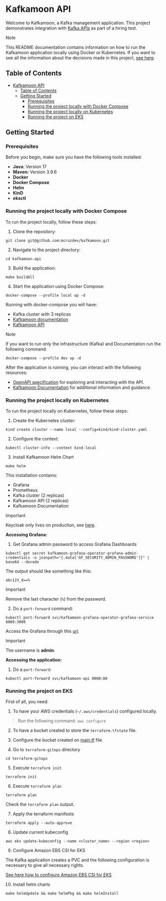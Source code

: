 # Kafkamoon API

Welcome to Kafkamoon, a Kafka management application. This project demonstrates integration
with [Kafka APIs](https://docs.confluent.io/kafka/kafka-apis.html) as part of a hiring test.

> [!NOTE]
> This README documentation contains information on how to run the Kafkamoon application locally using Docker or
> Kubernetes.
> If you want to see all the information about the decisions made in this project, [see here](https://docs.platformoon.com/#/explanation/README).

## Table of Contents

- [Kafkamoon API](#kafkamoon-api)
    - [Table of Contents](#table-of-contents)
    - [Getting Started](#getting-started)
        - [Prerequisites](#prerequisites)
        - [Running the project locally with Docker Compose](#running-the-project-locally-with-docker-compose)
        - [Running the project locally on Kubernetes](#running-the-project-locally-on-kubernetes)
        - [Running the project on EKS](#running-the-project-on-eks)

## Getting Started

### Prerequisites

Before you begin, make sure you have the following tools installed:

- **Java:** Version 17
- **Maven:** Version 3.9.6
- **Docker**
- **Docker Compose**
- **Helm**
- **KinD**
- **eksctl**

### Running the project locally with Docker Compose

To run the project locally, follow these steps:

1. Clone the repository:

```shell
git clone git@github.com:mcruzdev/kafkamoon.git
```

2. Navigate to the project directory:

```shell
cd kafkamoon-api
```

3. Build the application:

```shell
make buildAll
```

4. Start the application using Docker Compose:

```shell
docker-compose --profile local up -d
```

Running with docker-compose you will have:

- Kafka cluster with 3 replicas
- [Kafkamoon documentation](http://localhost:3000)
- [Kafkamoon API](http://localhost:8080/swagger-ui/index.html)

> [!NOTE]
> If you want to run only the infrastructure (Kafka) and Documentation run the following command:
> ```shell
> docker-compose --profile dev up -d
> ```

After the application is running, you can interact with the following resources:

* [OpenAPI specification](http://localhost:8080/swagger-ui.html) for exploring and interacting with the API.
* [Kafkamoon Documentation](http://localhost:3000) for additional information and guidance.

### Running the project locally on Kubernetes

To run the project locally on Kubernetes, follow these steps:

1. Create the Kubernetes cluster:

```shell
kind create cluster --name local --config=kind/kind-cluster.yaml
```

2. Configure the context:

```shell
kubectl cluster-info --context kind-local
```

3. Install Kafkamoon Helm Chart

```shell
make helm
```

This installation contains:

- Grafana
- Prometheus
- Kafka cluster (2 replicas)
- Kafkamoon API (2 replicas)
- Kafkamoon Documentation

> [!IMPORTANT]
> Keycloak only lives on production, see [here](https://keycloak.platformoon.com).

**Accessing Grafana:**

1. Get Grafana admin password to access Grafana Dashboards

```shell
kubectl get secret kafkamoon-grafana-operator-grafana-admin-credentials -o jsonpath="{.data['GF_SECURITY_ADMIN_PASSWORD']}" | base64 --decode
```

The output should like something like this:

```shell
abc123_d==%
```

> [!IMPORTANT]
> Remove the last character (`%`) from the password.

2. Do a `port-forward` command:

```shell
kubectl port-forward svc/kafkamoon-grafana-operator-grafana-service 8888:3000
```

Access the Grafana through this [url](http://localhost:8888).

> [!IMPORTANT]
> The username is **admin**.

**Accessing the application:**

1. Do a `port-forward`:

```shell
kubectl port-forward svc/kafkamoon-api 8080:80
```

### Running the project on EKS

First of all, you need:

1. To have your AWS credentials (`~/.aws/credentials`) configured locally.

> Run the following command: `aws configure`

2. To have a bucket created to store the `terraform.tfstate` file.

3. Configure the bucket created on [main.tf](terraform-gitops/main.tf) file.

4. Go to `terraform-gitops` directory

```shell
cd terraform-gitops
```

5. Execute `terraform init`

```shell
terraform init
```

6. Execute `terraform plan`

```shell
terraform plan
```

Check the `terraform plan` output.

7. Apply the terraform manifests

```shell
terraform apply --auto-approve
```

8. Update current kubeconfig

```shell
aws eks update-kubeconfig --name <cluster_name> --region <region>
```

9. Configure Amazon EBS CSI for EKS

The Kafka application creates a PVC and the following configuration is necessary to give all necessary rights.

[See here how to configure Amazon EBS CSI for EKS](EKS_PVC_CONFIGURATION.md)

10. Install helm charts

```shell
make helmUpdate && make helmPkg && make helmInstall
```
